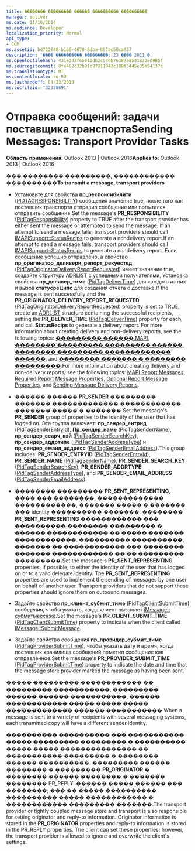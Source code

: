 ```yaml
---
title: �������� ��������� ������ ���������� ����������
manager: soliver
ms.date: 11/16/2014
ms.audience: Developer
localization_priority: Normal
api_type:
- COM
ms.assetid: bd722f48-b166-4670-8dba-897ac50caf37
description: '���� ���������� ���������: 23 ���� 2011 �.'
ms.openlocfilehash: 431e3d2f66616db2c586b76387a8521832ed985f
ms.sourcegitcommit: 8fe462c32b91c87911942c188f3445e85a54137c
ms.translationtype: MT
ms.contentlocale: ru-RU
ms.lasthandoff: 04/23/2019
ms.locfileid: "32338691"
---
```

# <a name="sending-messages-transport-provider-tasks"></a><span data-ttu-id="42804-103">Отправка сообщений: задачи поставщика транспорта</span><span class="sxs-lookup"><span data-stu-id="42804-103">Sending Messages: Transport Provider Tasks</span></span>

  
  
<span data-ttu-id="42804-104">**Область применения**: Outlook 2013 | Outlook 2016</span><span class="sxs-lookup"><span data-stu-id="42804-104">**Applies to**: Outlook 2013 | Outlook 2016</span></span> 
  
 <span data-ttu-id="42804-105">**��� �������� ���������, ������������ ����������**</span><span class="sxs-lookup"><span data-stu-id="42804-105">**To transmit a message, transport providers**</span></span>
  
- <span data-ttu-id="42804-106">Установите для свойства **пр_респонсибилити** ([PIDTAGRESPONSIBILITY](pidtagresponsibility-canonical-property.md)) сообщения значение true, после того как поставщик транспорта отправил сообщение или попытался отправить сообщение.</span><span class="sxs-lookup"><span data-stu-id="42804-106">Set the message's **PR_RESPONSIBILITY** ([PidTagResponsibility](pidtagresponsibility-canonical-property.md)) property to TRUE after the transport provider has either sent the message or attempted to send the message.</span></span> <span data-ttu-id="42804-107">If an attempt to send a message fails, transport providers should call [IMAPISupport::StatusRecips](imapisupport-statusrecips.md) to generate a nondelivery report.</span><span class="sxs-lookup"><span data-stu-id="42804-107">If an attempt to send a message fails, transport providers should call [IMAPISupport::StatusRecips](imapisupport-statusrecips.md) to generate a nondelivery report.</span></span> <span data-ttu-id="42804-108">Если сообщение успешно отправлено, а свойство **пр_оригинатор_деливери_репорт_рекуестед** ([PidTagOriginatorDeliveryReportRequested](pidtagoriginatordeliveryreportrequested-canonical-property.md)) имеет значение true, создайте структуру [ADRLIST](adrlist.md) с успешными получателями, Установка свойства **пр_деливер_тиме** ([PidTagDeliverTime](pidtagdelivertime-canonical-property.md)) для каждого из них и вызов **статусреЦипс** для создания отчета о доставке.</span><span class="sxs-lookup"><span data-stu-id="42804-108">If the message is sent successfully and the **PR_ORIGINATOR_DELIVERY_REPORT_REQUESTED** ([PidTagOriginatorDeliveryReportRequested](pidtagoriginatordeliveryreportrequested-canonical-property.md)) property is set to TRUE, create an [ADRLIST](adrlist.md) structure containing the successful recipients, setting the **PR_DELIVER_TIME** ([PidTagDeliverTime](pidtagdelivertime-canonical-property.md)) property for each, and call **StatusRecips** to generate a delivery report.</span></span> <span data-ttu-id="42804-109">For more information about creating delivery and non-delivery reports, see the following topics: [��������� ������ MAPI](mapi-report-messages.md), [�������� ��������� ��������� ������](required-report-message-properties.md), [�������� ��������� ������������� ������](optional-report-message-properties.md), and [�������� ������� � �������� ���������](sending-message-delivery-reports.md).</span><span class="sxs-lookup"><span data-stu-id="42804-109">For more information about creating delivery and non-delivery reports, see the following topics: [MAPI Report Messages](mapi-report-messages.md), [Required Report Message Properties](required-report-message-properties.md), [Optional Report Message Properties](optional-report-message-properties.md), and [Sending Message Delivery Reports](sending-message-delivery-reports.md).</span></span>
    
- <span data-ttu-id="42804-110">������ ������ **PR_SENDER** ��������� ������� ������������� ������������, ������� ����� � �������.</span><span class="sxs-lookup"><span data-stu-id="42804-110">Set the message's **PR_SENDER** group of properties to the identity of the user that has logged on.</span></span> <span data-ttu-id="42804-111">Эта группа включает: **пр_сендер_ентрид** ([PidTagSenderEntryId](pidtagsenderentryid-canonical-property.md)), **Пр_сендер_наме** ([PidTagSenderName](pidtagsendername-canonical-property.md)), **пр_сендер_сеарч_кэй** ([PidTagSenderSearchKey](pidtagsendersearchkey-canonical-property.md)), **пр_сендер_аддртипе** ([ PidTagSenderAddressType](pidtagsenderaddresstype-canonical-property.md)) и **пр_сендер_емаил_аддресс** ([PidTagSenderEmailAddress](pidtagsenderemailaddress-canonical-property.md)).</span><span class="sxs-lookup"><span data-stu-id="42804-111">This group includes: **PR_SENDER_ENTRYID** ([PidTagSenderEntryId](pidtagsenderentryid-canonical-property.md)), **PR_SENDER_NAME** ([PidTagSenderName](pidtagsendername-canonical-property.md)), **PR_SENDER_SEARCH_KEY** ([PidTagSenderSearchKey](pidtagsendersearchkey-canonical-property.md)), **PR_SENDER_ADDRTYPE** ([PidTagSenderAddressType](pidtagsenderaddresstype-canonical-property.md)), and **PR_SENDER_EMAIL_ADDRESS** ([PidTagSenderEmailAddress](pidtagsenderemailaddress-canonical-property.md)).</span></span>
    
- <span data-ttu-id="42804-p103">�������� ��������� **PR_SENT_REPRESENTING**, ���� ��� ��������, ������������� ������������, ������� ����� � ������� ��� identity ���������� �������. �������� **PR_SENT_REPRESENTING** ������������ ��� ���������� �������� ��������� � ������ ������������ �� ����� ������� ������������. ���������� ����������, ������� �� ������������ ��� �������� ������� ������������ �� �� ��������� ���������.</span><span class="sxs-lookup"><span data-stu-id="42804-p103">Set the message's **PR_SENT_REPRESENTING** properties, if possible, to either the identity of the user that has logged on or to a valid delegate identity. The **PR_SENT_REPRESENTING** properties are used to implement the sending of messages by one user on behalf of another user. Transport providers that do not support these properties should ignore them on outbound messages.</span></span> 
    
- <span data-ttu-id="42804-115">Задайте свойство **пр_клиент_субмит_тиме** ([PidTagClientSubmitTime](pidtagclientsubmittime-canonical-property.md)) сообщения, чтобы указать, когда клиент вызывает [iMessage:: субмитмессаже](imessage-submitmessage.md).</span><span class="sxs-lookup"><span data-stu-id="42804-115">Set the message's **PR_CLIENT_SUBMIT_TIME** ([PidTagClientSubmitTime](pidtagclientsubmittime-canonical-property.md)) property to indicate when the client called [IMessage::SubmitMessage](imessage-submitmessage.md).</span></span>
    
- <span data-ttu-id="42804-116">Задайте свойство сообщения **пр_провидер_субмит_тиме** ([PidTagProviderSubmitTime](pidtagprovidersubmittime-canonical-property.md)), чтобы указать дату и время, когда поставщик хранилища сообщений пометил сообщение как отправленное.</span><span class="sxs-lookup"><span data-stu-id="42804-116">Set the message's **PR_PROVIDER_SUBMIT_TIME** ([PidTagProviderSubmitTime](pidtagprovidersubmittime-canonical-property.md)) property to indicate the date and time that the message store provider marked the message as having been sent.</span></span> 
    
<span data-ttu-id="42804-117">����� ��������� ������������ �� ��������� �����������, ��������� ������ ������ �����������, ������ ������������ ����� ����� ����� ������������� ������ �����������.</span><span class="sxs-lookup"><span data-stu-id="42804-117">When a message is sent to a variety of recipients with several messaging systems, each transmitted copy will have a different sender identity.</span></span> 
  
<span data-ttu-id="42804-p104">���������� ���������� ��� ����������� ����� ��������� ��������� � ���������� ����� ����� ��������������� �� ����������� ��������� � �������� ������ ����������. ��������� ������ �������� � ��������� **PR_ORIGINATOR** � �������� ������ �������� � ������� �������� PR_REPLY. ������ ����� ������ ��� ��������; ��� �� ����� ���������� ���������� ����� ������������ � ������������ ��������� �������.</span><span class="sxs-lookup"><span data-stu-id="42804-p104">The transport provider or tightly coupled message store and transport is also responsible for setting originator and reply-to information. Originator information is stored in the **PR_ORIGINATOR** properties and reply-to information is stored in the PR_REPLY properties. The client can set these properties; however, the transport provider is allowed to ignore and overwrite the client's settings.</span></span> 
  

